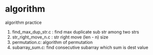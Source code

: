 algorithm
=========

algorithm practice

1. find_max_dup_str.c : find max duplicate sub str among two strs
2. str_right_move_n.c : str right move (len - n) size
3. permutation.c: algorithm of permutation
4. subarray_sum.c: find consecutive subarray which sum is dest value


